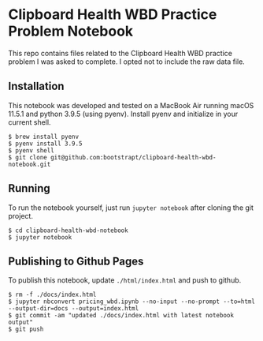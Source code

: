 # Clipboard Health WBD Practice Problem Notebook
This repo contains files related to the Clipboard Health WBD practice problem I was asked to complete. I opted not to include the raw data file. 

## Installation
This notebook was developed and tested on a MacBook Air running macOS 11.5.1 and python 3.9.5 (using pyenv). Install pyenv and initialize in your current shell.
```
$ brew install pyenv
$ pyenv install 3.9.5
$ pyenv shell
$ git clone git@github.com:bootstrapt/clipboard-health-wbd-notebook.git
```

## Running
To run the notebook yourself, just run `jupyter notebook` after cloning the git project.
```
$ cd clipboard-health-wbd-notebook
$ jupyter notebook
```

## Publishing to Github Pages
To publish this notebook, update `./html/index.html` and push to github. 
```
$ rm -f ./docs/index.html
$ jupyter nbconvert pricing_wbd.ipynb --no-input --no-prompt --to=html --output-dir=docs --output=index.html
$ git commit -am "updated ./docs/index.html with latest notebook output"
$ git push
```
